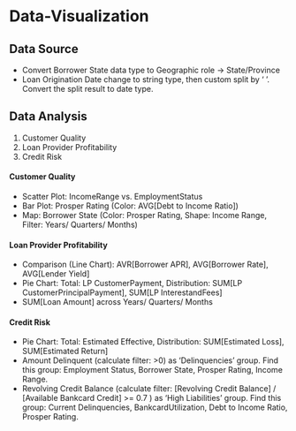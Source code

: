 # Data-Visualization

## Data Source
- Convert Borrower State data type to Geographic role -> State/Province
- Loan Origination Date change to string type, then custom split by ‘ ’. Convert the split result to date type.


## Data Analysis
1. Customer Quality
2. Loan Provider Profitability
3. Credit Risk

#### Customer Quality

- Scatter Plot: IncomeRange vs. EmploymentStatus
- Bar Plot: Prosper Rating (Color: AVG[Debt to Income Ratio])
- Map: Borrower State (Color: Prosper Rating, Shape: Income Range, Filter: Years/ Quarters/ Months)

#### Loan Provider Profitability

- Comparison (Line Chart): AVR[Borrower APR], AVG[Borrower Rate], AVG[Lender Yield]
- Pie Chart: Total: LP CustomerPayment, Distribution: SUM[LP CustomerPrincipalPayment], SUM[LP InterestandFees]
- SUM[Loan Amount] across Years/ Quarters/ Months 

#### Credit Risk

- Pie Chart: Total: Estimated Effective, Distribution: SUM[Estimated Loss], SUM[Estimated Return]
- Amount Delinquent (calculate filter: >0) as ‘Delinquencies’ group.  Find this group: Employment Status, Borrower State, Prosper Rating, Income Range.
- Revolving Credit Balance (calculate filter: [Revolving Credit Balance] / [Available Bankcard Credit] >= 0.7 ) as ‘High Liabilities’ group. Find this group: Current Delinquencies, BankcardUtilization, Debt to Income Ratio, Prosper Rating.
